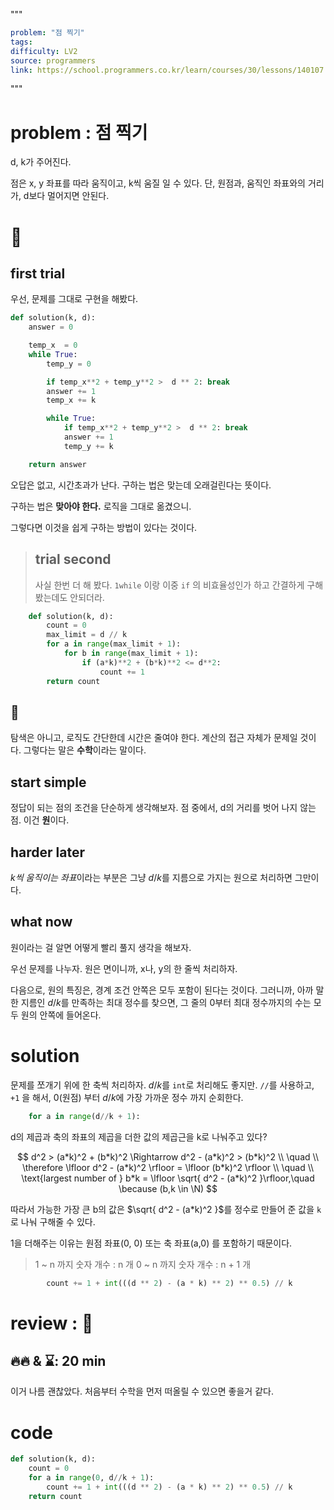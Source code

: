 """

```yaml
problem: "점 찍기"
tags:
difficulty: LV2
source: programmers
link: https://school.programmers.co.kr/learn/courses/30/lessons/140107
```

"""

# problem : 점 찍기

d, k가 주어진다.

점은 x, y 좌표를 따라 움직이고, k씩 움질 일 수 있다.
단, 원점과, 움직인 좌표와의 거리가, d보다 멀어지면 안된다.

# 🤔

## first trial

우선, 문제를 그대로 구현을 해봤다.

```python
def solution(k, d):
    answer = 0

    temp_x  = 0
    while True:
        temp_y = 0

        if temp_x**2 + temp_y**2 >  d ** 2: break
        answer += 1
        temp_x += k

        while True:
            if temp_x**2 + temp_y**2 >  d ** 2: break
            answer += 1
            temp_y += k

    return answer
```

오답은 없고, 시간초과가 난다. 구하는 법은 맞는데 오래걸린다는 뜻이다.

구하는 법은 **맞아야 한다.** 로직을 그대로 옮겼으니.

그렇다면 이것을 쉽게 구하는 방법이 있다는 것이다.

> ## trial second
>
> 사실 한번 더 해 봤다.
> `1while` 이랑 이중 `if` 의 비효율성인가 하고 간결하게 구해봤는데도 안되더라.

```python
    def solution(k, d):
        count = 0
        max_limit = d // k
        for a in range(max_limit + 1):
            for b in range(max_limit + 1):
                if (a*k)**2 + (b*k)**2 <= d**2:
                    count += 1
        return count
```

## 💭

탐색은 아니고, 로직도 간단한데 시간은 줄여야 한다. 계산의 접근 자체가 문제일 것이다.
그렇다는 말은 **수학**이라는 말이다.

## start simple

정답이 되는 점의 조건을 단순하게 생각해보자.
점 중에서, d의 거리를 벗어 나지 않는 점.
이건 **원**이다.

## harder later

*k씩 움직이는 좌표*이라는 부분은 그냥 $d/k$를 지름으로 가지는 원으로 처리하면 그만이다.

## what now

원이라는 걸 알면 어떻게 빨리 풀지 생각을 해보자.

우선 문제를 나누자.
원은 면이니까, x나, y의 한 줄씩 처리하자.

다음으로, 원의 특징은, 경계 조건 안쪽은 모두 포함이 된다는 것이다.
그러니까, 아까 말한 지름인 $d/k$를 만족하는 최대 정수를 찾으면,
그 줄의 0부터 최대 정수까지의 수는 모두 원의 안쪽에 들어온다.

# solution

문제를 쪼개기 위에 한 축씩 처리하자. $d/k$를 `int`로 처리해도 좋지만. `//`를 사용하고, `+1` 을 해서, 0(원점) 부터 $d/k$에 가장 가까운 정수 까지 순회한다.

```python
    for a in range(d//k + 1):
```

d의 제곱과 축의 좌표의 제곱을 더한 값의 제곱근을 k로 나눠주고 있다?

$$
d^2 > (a*k)^2 + (b*k)^2 \Rightarrow d^2 - (a*k)^2 > (b*k)^2
\\ \quad \\
\therefore \lfloor d^2 - (a*k)^2 \rfloor = \lfloor (b*k)^2 \rfloor \\ \quad \\
\text{largest number of } b*k = \lfloor \sqrt{ d^2 - (a*k)^2 }\rfloor,\quad \because (b,k \in \N)
$$

따라서 가능한 가장 큰 b의 값은 $\sqrt{ d^2 - (a*k)^2 }$를 정수로 만들어 준 값을 `k`로 나눠 구해줄 수 있다.

1을 더해주는 이유는 원점 좌표(0, 0) 또는 축 좌표(a,0) 를 포함하기 때문이다.

> 1 ~ n 까지 숫자 개수 : n 개
> 0 ~ n 까지 숫자 개수 : n + 1 개

```python
        count += 1 + int(((d ** 2) - (a * k) ** 2) ** 0.5) // k
```

# review : 🙂

## 🔥🔥 & ⌛: 20 min

이거 나름 괜찮았다.
처음부터 수학을 먼저 떠올릴 수 있으면 좋을거 같다.

# code

```python
def solution(k, d):
    count = 0
    for a in range(0, d//k + 1):
        count += 1 + int(((d ** 2) - (a * k) ** 2) ** 0.5) // k
    return count
```

#

######
